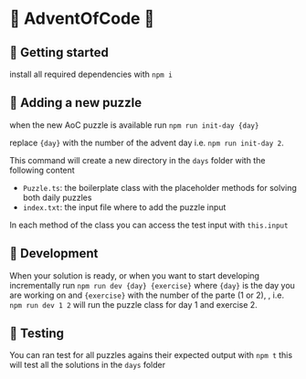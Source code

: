 # 🎄 AdventOfCode 🎄

## 🚀 Getting started

install all required dependencies with `npm i`

## 🎄 Adding a new puzzle

when the new AoC puzzle is available run `npm run init-day {day} `

replace `{day}` with the number of the advent day i.e. `npm run init-day 2`.

This command will create a new directory in the `days` folder with the following content

- `Puzzle.ts`: the boilerplate class with the placeholder methods for solving both daily puzzles
- `index.txt`: the input file where to add the puzzle input

In each method of the class you can access the test input with `this.input`

## 🔧 Development

When your solution is ready, or when you want to start developing incrementally run `npm run dev {day} {exercise}` where `{day}` is the day you are working on and `{exercise}` with the number of the parte (1 or 2), , i.e. `npm run dev 1 2` will run the puzzle class for day 1 and exercise 2.

## 🧪 Testing

You can ran test for all puzzles agains their expected output with `npm t` this will test all the solutions in the `days` folder
